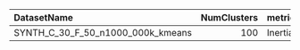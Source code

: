 | DatasetName                       |   NumClusters | metric   | baseline   | compare_suite   |   Double_Inertia |   Hybrid_Inertia |   Rel_Inertia |   Improvement_% |   n_pairs |
|:----------------------------------|--------------:|:---------|:-----------|:----------------|-----------------:|-----------------:|--------------:|----------------:|----------:|
| SYNTH_C_30_F_50_n1000_000k_kmeans |           100 | Inertia  | Double     | Hybrid          |      4.88266e+07 |      5.25207e+07 |       1.07566 |        -7.56585 |         7 |
